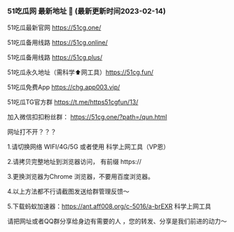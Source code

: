 ### 51吃瓜网 最新地址 👋 (最新更新时间2023-02-14)

51吃瓜最新官网 https://51cg.one/ 

51吃瓜备用线路 https://51cg.online/

51吃瓜备用线路 https://51cg.plus/

51吃瓜永久地址（需科学⬆️网工具）https://51cg.fun/

51吃瓜免费App  https://chg.app003.vip/

51吃瓜TG官方群 https://t.me/https51cgfun/13/

加入微信扣扣粉丝群： https://51cg.one/?path=/qun.html



网址打不开？？？

1.请切换网络 WIFI/4G/5G 或者使用 科学上网工具（VP恩）

2.请拷贝完整地址到浏览器访问， 有前缀 https:// 

3.更换浏览器为Chrome 浏览器，不要用百度浏览器。

4.以上方法都不行请截图发送给群管理反馈～

5.下载蚂蚁加速器：https://ant.aff008.org/c-5016/a-brEXR 科学上网工具


请把网址或者QQ群分享给身边有需要的人 ，您的转发、分享是我们前进的动力～


<!--
**51chigua/51chigua** is a ✨ _special_ ✨ repository because its `README.md` (this file) appears on your GitHub profile.

Here are some ideas to get you started:

- 🔭 I’m currently working on ...
- 🌱 I’m currently learning ...
- 👯 I’m looking to collaborate on ...
- 🤔 I’m looking for help with ...
- 💬 Ask me about ...
- 📫 How to reach me: ...
- 😄 Pronouns: ...
- ⚡ Fun fact: ...
-->
